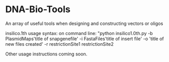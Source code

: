 # DNA-Bio-Tools
An array of useful tools when designing and constructing vectors or oligos

insilico.1th usage syntax:
on command line: "python insilico1.0th.py -b PlasmidMaps\'title of snapgenefile' -i FastaFiles\'title of insert file' -o 'title of new files created' -r restrictionSite1 restrictionSite2 

Other usage instructions coming soon.
